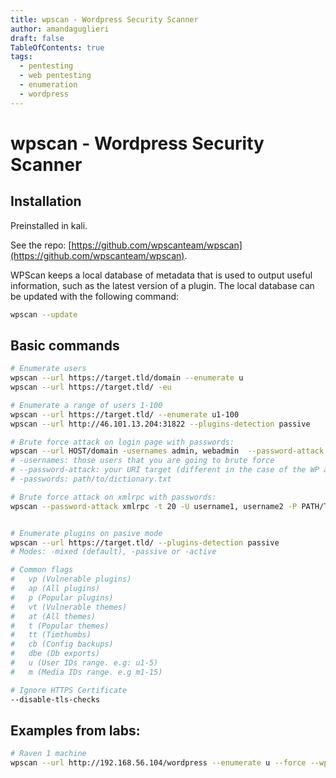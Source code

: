```yaml
---
title: wpscan - Wordpress Security Scanner
author: amandaguglieri
draft: false
TableOfContents: true
tags:
  - pentesting
  - web pentesting
  - enumeration
  - wordpress
---
```


# wpscan - Wordpress Security Scanner

## Installation

Preinstalled in kali. 

See the repo: [https://github.com/wpscanteam/wpscan](https://github.com/wpscanteam/wpscan).

WPScan keeps a local database of metadata that is used to output useful information, such as the latest version of a plugin. The local database can be updated with the following command:

```bash
wpscan --update
```

## Basic commands

```bash
# Enumerate users
wpscan --url https://target.tld/domain --enumerate u
wpscan --url https://target.tld/ -eu

# Enumerate a range of users 1-100
wpscan --url https://target.tld/ --enumerate u1-100
wpscan --url http://46.101.13.204:31822 --plugins-detection passive

# Brute force attack on login page with passwords:
wpscan --url HOST/domain -usernames admin, webadmin  --password-attack wp-login -passwords filename.txt
# -usernames: those users that you are going to brute force
# --password-attack: your URI target (different in the case of the WP api
# -passwords: path/to/dictionary.txt

# Brute force attack on xmlrpc with passwords:
wpscan --password-attack xmlrpc -t 20 -U username1, username2 -P PATH/TO/passwords.txt --url http://<TARGET>


# Enumerate plugins on pasive mode 
wpscan --url https://target.tld/ --plugins-detection passive 
# Modes: -mixed (default), -passive or -active

# Common flags
# 	vp (Vulnerable plugins)
#	ap (All plugins)
# 	p (Popular plugins)
#	vt (Vulnerable themes)
#	at (All themes)
#	t (Popular themes)
#	tt (Timthumbs)
# 	cb (Config backups)
#	dbe (Db exports)
# 	u (User IDs range. e.g: u1-5)
#	m (Media IDs range. e.g m1-15)

# Ignore HTTPS Certificate
--disable-tls-checks
```

## Examples from labs:


```bash
# Raven 1 machine
wpscan --url http://192.168.56.104/wordpress --enumerate u --force --wp-content-dir wp-content
```


